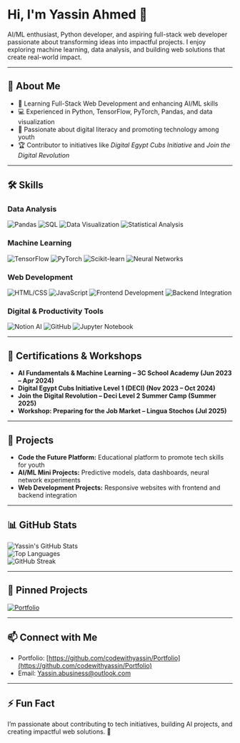 # Hi, I'm Yassin Ahmed 👋

AI/ML enthusiast, Python developer, and aspiring full-stack web developer passionate about transforming ideas into impactful projects. I enjoy exploring machine learning, data analysis, and building web solutions that create real-world impact.

---

## 🚀 About Me
- 🌱 Learning Full-Stack Web Development and enhancing AI/ML skills  
- 💻 Experienced in Python, TensorFlow, PyTorch, Pandas, and data visualization  
- 🎯 Passionate about digital literacy and promoting technology among youth  
- 🏆 Contributor to initiatives like *Digital Egypt Cubs Initiative* and *Join the Digital Revolution*  

---

## 🛠 Skills

### Data Analysis
![Pandas](https://img.shields.io/badge/Pandas-150%25-green) 
![SQL](https://img.shields.io/badge/SQL-150%25-blue) 
![Data Visualization](https://img.shields.io/badge/Data%20Visualization-150%25-orange) 
![Statistical Analysis](https://img.shields.io/badge/Statistical%20Analysis-150%25-red) 

### Machine Learning
![TensorFlow](https://img.shields.io/badge/TensorFlow-150%25-orange) 
![PyTorch](https://img.shields.io/badge/PyTorch-150%25-red) 
![Scikit-learn](https://img.shields.io/badge/Scikit--learn-150%25-blue) 
![Neural Networks](https://img.shields.io/badge/Neural%20Networks-150%25-green) 

### Web Development
![HTML/CSS](https://img.shields.io/badge/HTML/CSS-150%25-yellow) 
![JavaScript](https://img.shields.io/badge/JavaScript-150%25-blue) 
![Frontend Development](https://img.shields.io/badge/Frontend%20Development-150%25-green) 
![Backend Integration](https://img.shields.io/badge/Backend%20Integration-150%25-red) 

### Digital & Productivity Tools
![Notion AI](https://img.shields.io/badge/Notion%20AI-150%25-black) 
![GitHub](https://img.shields.io/badge/GitHub-150%25-black) 
![Jupyter Notebook](https://img.shields.io/badge/Jupyter%20Notebook-150%25-orange) 

---

## 📜 Certifications & Workshops

- **AI Fundamentals & Machine Learning – 3C School Academy (Jun 2023 – Apr 2024)**  
- **Digital Egypt Cubs Initiative Level 1 (DECI) (Nov 2023 – Oct 2024)**  
- **Join the Digital Revolution – Deci Level 2 Summer Camp (Summer 2025)**  
- **Workshop: Preparing for the Job Market – Lingua Stochos (Jul 2025)**  

---

## 🌱 Projects
- **Code the Future Platform:** Educational platform to promote tech skills for youth  
- **AI/ML Mini Projects:** Predictive models, data dashboards, neural network experiments  
- **Web Development Projects:** Responsive websites with frontend and backend integration  

---

## 📊 GitHub Stats
![Yassin's GitHub Stats](https://github-readme-stats.vercel.app/api?username=codewithyassin&show_icons=true&theme=radical)  
![Top Languages](https://github-readme-stats.vercel.app/api/top-langs/?username=codewithyassin&layout=compact&theme=radical)  
![GitHub Streak](https://github-readme-streak-stats.herokuapp.com/?user=codewithyassin&theme=radical)

---

## 📌 Pinned Projects
[![Portfolio](https://github-readme-stats.vercel.app/api/pin/?username=codewithyassin&repo=Portfolio&theme=radical)](https://github.com/codewithyassin/Portfolio)  

---

## 📫 Connect with Me
- Portfolio: [https://github.com/codewithyassin/Portfolio](https://github.com/codewithyassin/Portfolio)  
- Email: [Yassin.abusiness@outlook.com](mailto:Yassin.abusiness@outlook.com)  

---

## ⚡ Fun Fact
I’m passionate about contributing to tech initiatives, building AI projects, and creating impactful web solutions. 🚀
